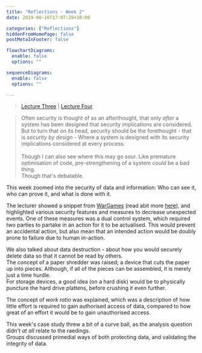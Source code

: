 ```yaml
---
title: "Reflections - Week 2"
date: 2019-06-16T17:07:28+10:00

categories: ["Reflections"]
hiddenFromHomePage: false
postMetaInFooter: false

flowchartDiagrams:
  enable: false
  options: ""

sequenceDiagrams: 
  enable: false
  options: ""

---
```


> [Lecture Three](../lec03) | [Lecture Four](../lec04)

> Often security is thought of as an afterthought, that only _after_ a system has been designed that security implications are considered.  
But to turn that on its head, security should be the forethought - that is _security by design_ - Where a system is designed with its security implications considered at every process.  
&nbsp;  
Though I can also see where this may go sour. Like premature optimisation of code, pre-strengthening of a system _could_ be a bad thing.  
Though that's debatable.

This week zoomed into the security of data and information: Who can see it, who can prove it, and what is done with it.

The lecturer showed a snippet from [WarGames](https://www.imdb.com/title/tt0086567/) (read abit more [here](../futility)), and highlighted various security features and measures to decrease unexpected events. One of these measures was a dual control system, which required two parties to partake in an action for it to be actualised. This would prevent an accidental action, but also mean that an intended action would be doubly prone to failure due to human in-action.

We also talked about data destruction - about how you would securely delete data so that it cannot be read by others.  
The concept of a paper shredder was raised; a device that cuts the paper up into pieces. Although, if all of the pieces can be assembled, it is merely just a time hurdle.  
For storage devices, a good idea (on a hard disk) would be to physically puncture the hard drive plattens, before crushing it even further.

The concept of _work ratio_ was explained, which was a description of how little effort is required to gain authorised access of data, compared to how great of an effort it would be to gain unauthorised access.

This week's case study threw a bit of a curve ball, as the analysis question didn't _at all_ relate to the raedings.  
Groups discussed primedial ways of both protecting data, and validating the integrity of data.

